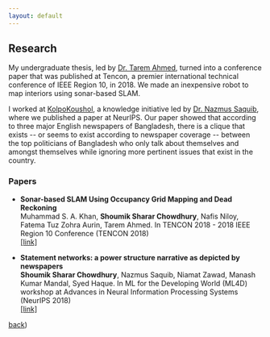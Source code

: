 ```yaml
---
layout: default
---
```


## Research

My undergraduate thesis, led by [Dr. Tarem Ahmed](http://www.cse.iub.edu.bd/faculties/41), turned into a conference paper that was published at Tencon, a premier international technical conference of IEEE Region 10, in 2018. We made an inexpensive robot to map interiors using sonar-based SLAM.

I worked at [KolpoKoushol](https://www.facebook.com/KKoushol/), a knowledge initiative led by [Dr. Nazmus Saquib](https://nsaquib.com), where we published a paper at NeurIPS. Our paper showed that according to three major English newspapers of Bangladesh, there is a clique that exists -- or seems to exist according to newspaper coverage -- between the top politicians of Bangladesh who only talk about themselves and amongst themselves while ignoring more pertinent issues that exist in the country.


### Papers

* **Sonar-based SLAM Using Occupancy Grid Mapping and Dead Reckoning**  
Muhammad S. A. Khan, **Shoumik Sharar Chowdhury**, Nafis Niloy, Fatema Tuz Zohra Aurin, Tarem Ahmed. In TENCON 2018 - 2018 IEEE Region 10 Conference (TENCON 2018)  
  [[link]](../files/tencon2018.pdf)

* **Statement networks: a power structure narrative as depicted by newspapers**  
**Shoumik Sharar Chowdhury**, Nazmus Saquib, Niamat Zawad, Manash Kumar Mandal, Syed Haque. In ML for the Developing World (ML4D) workshop at
Advances in Neural Information Processing Systems (NeurIPS 2018)  
  [[link]](https://arxiv.org/abs/1812.03632)

[back](https://shoumikchow.com))
